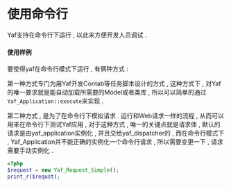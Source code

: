 # 使用命令行

Yaf支持在命令行下运行 , 以此来方便开发人员调试 .

#### 使用样例

要使得yaf在命令行模式下运行 , 有俩种方式 :

第一种方式专门为用Yaf开发Contab等任务脚本设计的方式 , 这种方式下 , 对Yaf的唯一要求就是能自动加载所需要的Model或者类库 , 所以可以简单的通过`Yaf_Application::execute`来实现 .

第二种方式 , 是为了在命令行下模拟请求 . 运行和Web请求一样的流程 , 从而可以用来在命令行下测试Yaf应用 , 对于这种方式 , 唯一的关键点就是请求体 , 默认的请求是由yaf\_application实例化 , 并且交给yaf\_dispatcher的 , 而在命令行模式下 , Yaf\_Application并不能正确的实例化一个命令行请求 , 所以需要变更一下 , 请求需要手动实例化 .

```php
<?php
$request = new Yaf_Request_Simple();
print_r($requst);
```



